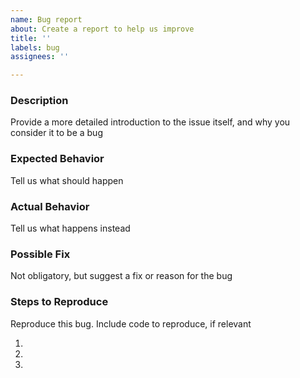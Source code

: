 ```yaml
---
name: Bug report
about: Create a report to help us improve
title: ''
labels: bug
assignees: ''

---
```


### Description
Provide a more detailed introduction to the issue itself, and why you consider it to be a bug

### Expected Behavior
Tell us what should happen

### Actual Behavior
Tell us what happens instead

### Possible Fix

Not obligatory, but suggest a fix or reason for the bug

### Steps to Reproduce
Reproduce this bug. Include code to reproduce, if relevant

1.
2.
3.
